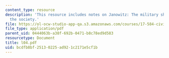 ```yaml
---
content_type: resource
description: 'This resource includes notes on Janowitz: The military should look like
  the society.'
file: https://ol-ocw-studio-app-qa.s3.amazonaws.com/courses/17-584-civil-military-relations-spring-2003/bcdfb8bf25130225ad921c2171e5cf1b_l04.pdf
file_type: application/pdf
parent_uid: 0444063b-a38f-692b-0471-b8c78ed9d583
resourcetype: Document
title: l04.pdf
uid: bcdfb8bf-2513-0225-ad92-1c2171e5cf1b
---
```

